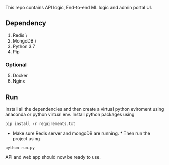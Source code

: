 This repo contains API logic, End-to-end ML logic and admin portal UI.
## Dependency
1. Redis \
2. MongoDB \
3. Python 3.7
4. Pip
### Optional
5. Docker
6. Nginx

## Run 
Install all the dependencies and then create a virtual python eviroment using anaconda or python virtual env.
Install python packages using

```console
pip install -r requirements.txt
```
* Make sure Redis server and mongoDB are running. *
Then run the project using
```console
python run.py
```
API and web app should now be ready to use.
